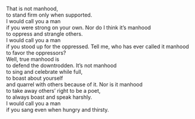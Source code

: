 That is not manhood,  
to stand firm only when supported.  
I would call you a man  
if you were strong on your own.
Nor do I think it’s manhood  
to oppress and strangle others.  
I would call you a man  
if you stood up for the oppressed.
Tell me, who has ever called it manhood  
to favor the oppressors?  
Well, true manhood is  
to defend the downtrodden.
It’s not manhood  
to sing and celebrate while full,  
to boast about yourself  
and quarrel with others because of it.
Nor is it manhood  
to take away others’ right to be a poet,  
to always boast and speak harshly.  
I would call you a man  
if you sang even when hungry and thirsty.